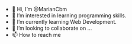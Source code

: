- 👋 Hi, I’m @MarianCbm
- 👀 I’m interested in learning programming skills.
- 🌱 I’m currently learning Web Development.
- 💞️ I’m looking to collaborate on ...
- 📫 How to reach me 

<!---
MarianCbm/MarianCbm is a ✨ special ✨ repository because its `README.md` (this file) appears on your GitHub profile.
You can click the Preview link to take a look at your changes.
--->
